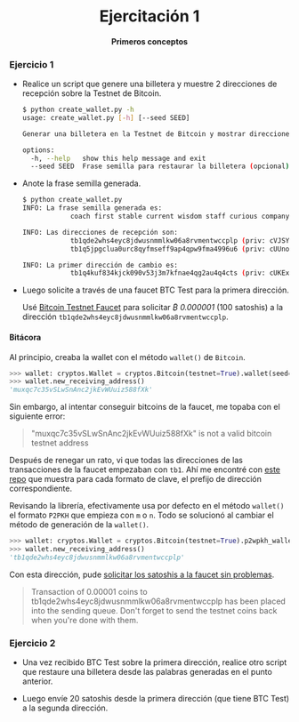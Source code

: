 <div align="center">
    <h1>Ejercitación 1</h1>
    <h4>Primeros conceptos</h4>
</div>

### Ejercicio 1

- Realice un script que genere una billetera y muestre 2 direcciones de recepción sobre la Testnet de Bitcoin.

  ```bash
  $ python create_wallet.py -h
  usage: create_wallet.py [-h] [--seed SEED]

  Generar una billetera en la Testnet de Bitcoin y mostrar direcciones de recepción.

  options:
    -h, --help   show this help message and exit
    --seed SEED  Frase semilla para restaurar la billetera (opcional)
  ```

- Anote la frase semilla generada.

  ```bash
  $ python create_wallet.py
  INFO: La frase semilla generada es:
              coach first stable current wisdom staff curious company field flat east glove

  INFO: Las direcciones de recepción son:
              tb1qde2whs4eyc8jdwusnmmlkw06a8rvmentwccplp (priv: cVJSYsX5WA72ynyyxpKLBrcaiPTaKwvG4CWAbHH4XDYK4q4cAUdp)
              tb1q5jpgclua0urc8qyfmseff9ap4qpw9fma4996u6 (priv: cUUno5iiR7vVPUCgSTaf5vddWqA8ZM6jarJpkTq1KiQX2t7a5cuY)

  INFO: La primer dirección de cambio es:
              tb1q4kuf834kjck090v53j3m7kfnae4qg2au4q4cts (priv: cUKEx3fujcovpCsUroc6vtKpE4a5JHY4tpKoBdZn2qkL183obqUR)
  ```

- Luego solicite a través de una faucet BTC Test para la primera dirección.

  Usé [Bitcoin Testnet Faucet](https://bitcoinfaucet.uo1.net/) para solicitar _₿ 0.000001_ (100 satoshis) a la dirección `tb1qde2whs4eyc8jdwusnmmlkw06a8rvmentwccplp`.

#### Bitácora

Al principio, creaba la wallet con el método `wallet()` de `Bitcoin`.

```python
>>> wallet: cryptos.Wallet = cryptos.Bitcoin(testnet=True).wallet(seed="seed_phrase")
>>> wallet.new_receiving_address()
'muxqc7c35vSLwSnAnc2jkEvWUuiz588fXk'
```

Sin embargo, al intentar conseguir bitcoins de la faucet, me topaba con el siguiente error:

> "muxqc7c35vSLwSnAnc2jkEvWUuiz588fXk" is not a valid bitcoin testnet address

Después de renegar un rato, vi que todas las direcciones de las transacciones de la faucet empezaban con `tb1`. Ahí me encontré con [este repo](https://github.com/citizen010/bitcoin-prefixes-address-list) que muestra para cada formato de clave, el prefijo de dirección correspondiente.

Revisando la librería, efectivamente usa por defecto en el método `wallet()` el formato `P2PKH` que empieza con `m` o `n`. Todo se solucionó al cambiar el método de generación de la `wallet()`.

```python
>>> wallet: cryptos.Wallet = cryptos.Bitcoin(testnet=True).p2wpkh_wallet(seed=seed_phrase)
>>> wallet.new_receiving_address()
'tb1qde2whs4eyc8jdwusnmmlkw06a8rvmentwccplp'
```

Con esta dirección, pude [solicitar los satoshis a la faucet sin problemas](https://blockexplorer.one/bitcoin/testnet/address/tb1qde2whs4eyc8jdwusnmmlkw06a8rvmentwccplp).

> Transaction of 0.00001 coins to tb1qde2whs4eyc8jdwusnmmlkw06a8rvmentwccplp has been placed into the sending queue. Don't forget to send the testnet coins back when you're done with them.

### Ejercicio 2

- Una vez recibido BTC Test sobre la primera dirección, realice otro script que restaure una billetera desde las palabras generadas en el punto anterior.

- Luego envíe 20 satoshis desde la primera dirección (que tiene BTC Test) a la segunda dirección.
